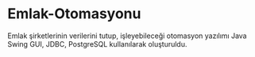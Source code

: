 # Emlak-Otomasyonu
 Emlak şirketlerinin verilerini tutup, işleyebileceği otomasyon yazılımı
 Java Swing GUI, JDBC, PostgreSQL kullanılarak oluşturuldu.
